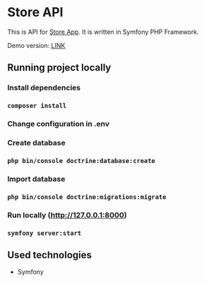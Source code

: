 # Store API
This is API for [Store App](https://github.com/juraszekwebdev/store-app). It is written in Symfony PHP Framework.

Demo version: [LINK](https://pj-store.netlify.app)

## Running project locally

### Install dependencies
### `composer install`

### Change configuration in .env

### Create database
### `php bin/console doctrine:database:create`

### Import database
### `php bin/console doctrine:migrations:migrate`

### Run locally (http://127.0.0.1:8000)
### `symfony server:start`

## Used technologies
- Symfony

